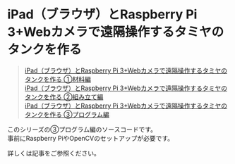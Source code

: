 # iPad（ブラウザ）とRaspberry Pi 3+Webカメラで遠隔操作するタミヤのタンクを作る

> [iPad（ブラウザ）とRaspberry Pi 3+Webカメラで遠隔操作するタミヤのタンクを作る ①材料編](http://qiita.com/oshiemon/items/0f1a01e8af8394a882ac)  
> [iPad（ブラウザ）とRaspberry Pi 3+Webカメラで遠隔操作するタミヤのタンクを作る ②組み立て編](http://qiita.com/oshiemon/items/b137587cb2b7a8802a0a)  
> [iPad（ブラウザ）とRaspberry Pi 3+Webカメラで遠隔操作するタミヤのタンクを作る ③プログラム編](http://qiita.com/oshiemon/items/58fdea17ec24915c19c8)  

このシリーズの③プログラム編のソースコードです。  
事前にRaspberry PiやOpenCVのセットアップが必要です。

詳しくは記事をご参照ください。
